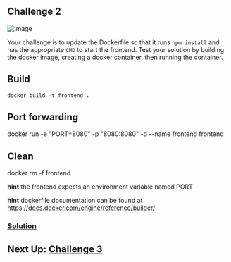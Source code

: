 ## Challenge 2

![image](../images/challenge2.png)

Your challenge is to update the Dockerfile so that it runs `npm install` and has the appropriate `CMD` to start the frontend. Test your solution by building the docker image, creating a docker container, then running the container.


## Build

`docker build -t frontend .`

## Port forwarding

docker run -e "PORT=8080" -p "8080:8080" -d --name frontend frontend


## Clean

docker rm -f frontend


__hint__ the frontend expects an environment variable named PORT

__hint__ dockerfile documentation can be found at https://docs.docker.com/engine/reference/builder/

### [Solution](./SOLUTION.md)

## Next Up: [Challenge 3](../challenge3/README.md)
